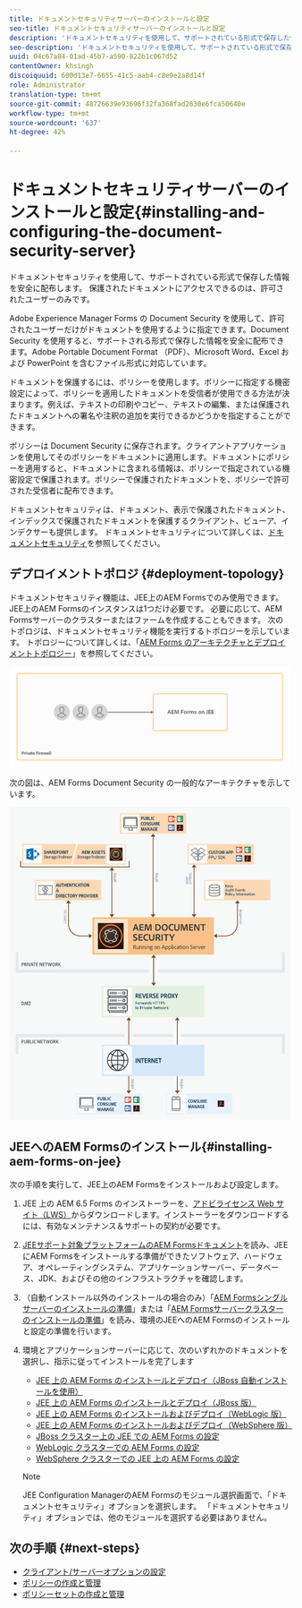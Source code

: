 ```yaml
---
title: ドキュメントセキュリティサーバーのインストールと設定
seo-title: ドキュメントセキュリティサーバーのインストールと設定
description: 'ドキュメントセキュリティを使用して、サポートされている形式で保存した情報を安全に配布します。 保護されたドキュメントにアクセスできるのは、許可されたユーザーのみです。 '
seo-description: 'ドキュメントセキュリティを使用して、サポートされている形式で保存した情報を安全に配布します。 保護されたドキュメントにアクセスできるのは、許可されたユーザーのみです。 '
uuid: 04c67a84-01ad-45b7-a590-822b1c067d52
contentOwner: khsingh
discoiquuid: 600d13e7-6655-41c5-aab4-c8e9e2a8d14f
role: Administrator
translation-type: tm+mt
source-git-commit: 48726639e93696f32fa368fad2630e6fca50640e
workflow-type: tm+mt
source-wordcount: '637'
ht-degree: 42%

---
```



# ドキュメントセキュリティサーバーのインストールと設定{#installing-and-configuring-the-document-security-server}

ドキュメントセキュリティを使用して、サポートされている形式で保存した情報を安全に配布します。 保護されたドキュメントにアクセスできるのは、許可されたユーザーのみです。

Adobe Experience Manager Forms の Document Security を使用して、許可されたユーザーだけがドキュメントを使用するように指定できます。Document Security を使用すると、サポートされる形式で保存した情報を安全に配布できます。Adobe Portable Document Format （PDF）、Microsoft Word、Excel および PowerPoint を含むファイル形式に対応しています。

ドキュメントを保護するには、ポリシーを使用します。ポリシーに指定する機密設定によって、ポリシーを適用したドキュメントを受信者が使用できる方法が決まります。例えば、テキストの印刷やコピー、テキストの編集、または保護されたドキュメントへの署名や注釈の追加を実行できるかどうかを指定することができます。

ポリシーは Document Security に保存されます。クライアントアプリケーションを使用してそのポリシーをドキュメントに適用します。ドキュメントにポリシーを適用すると、ドキュメントに含まれる情報は、ポリシーで指定されている機密設定で保護されます。ポリシーで保護されたドキュメントを、ポリシーで許可された受信者に配布できます。

ドキュメントセキュリティは、ドキュメント、表示で保護されたドキュメント、インデックスで保護されたドキュメントを保護するクライアント、ビューア、インデクサーも提供します。 ドキュメントセキュリティについて詳しくは、[ドキュメントセキュリティ](/help/forms/using/admin-help/document-security.md)を参照してください。

## デプロイメントトポロジ  {#deployment-topology}

ドキュメントセキュリティ機能は、JEE上のAEM Formsでのみ使用できます。 JEE上のAEM Formsのインスタンスは1つだけ必要です。 必要に応じて、AEM Formsサーバーのクラスターまたはファームを作成することもできます。 次のトポロジは、ドキュメントセキュリティ機能を実行するトポロジーを示しています。 トポロジーについて詳しくは、「[AEM Forms のアーキテクチャとデプロイメントトポロジー](aem-forms-architecture-deployment.md)」を参照してください。

<!--fix above link-->

![](do-not-localize/document-security-server_topology.png)

次の図は、AEM Forms Document Security の一般的なアーキテクチャを示しています。

![](do-not-localize/document-security-typical-environment.png)

## JEEへのAEM Formsのインストール{#installing-aem-forms-on-jee}

次の手順を実行して、JEE上のAEM Formsをインストールおよび設定します。

1. JEE 上の AEM 6.5 Forms のインストーラーを、[アドビライセンス Web サイト（LWS）](https://licensing.adobe.com/)からダウンロードします。インストーラーをダウンロードするには、有効なメンテナンス＆サポートの契約が必要です。
1. [JEEサポート対象プラットフォームのAEM Formsドキュメント](/help/forms/using/aem-forms-jee-supported-platforms.md)を読み、JEEにAEM Formsをインストールする準備ができたソフトウェア、ハードウェア、オペレーティングシステム、アプリケーションサーバー、データベース、JDK、およびその他のインフラストラクチャを確認します。
1. （自動インストール以外のインストールの場合のみ）「[AEM Formsシングルサーバーのインストールの準備](https://www.adobe.com/go/learn_aemforms_prepareInstallsingle_64)」または「[AEM Formsサーバークラスターのインストールの準備](https://www.adobe.com/go/learn_aemforms_prepareInstallcluster_64)」を読み、環境のJEEへのAEM Formsのインストールと設定の準備を行います。
1. 環境とアプリケーションサーバーに応じて、次のいずれかのドキュメントを選択し、指示に従ってインストールを完了します

   * [JEE 上の AEM Forms のインストールとデプロイ（JBoss 自動インストールを使用）](https://www.adobe.com/go/learn_aemforms_installTurnkey_64)
   * [JEE 上の AEM Forms のインストールとデプロイ（JBoss 版）](https://www.adobe.com/go/learn_aemforms_installJBoss_64)
   * [JEE 上の AEM Forms のインストールおよびデプロイ（WebLogic 版）](https://www.adobe.com/go/learn_aemforms_installWebLogic_64)
   * [JEE 上の AEM Forms のインストールおよびデプロイ（WebSphere 版）](https://www.adobe.com/go/learn_aemforms_installWebSphere_64)
   * [JBoss クラスター上の JEE での AEM Forms の設定](https://www.adobe.com/go/learn_aemforms_clusterJBoss_64)
   * [WebLogic クラスターでの AEM Forms の設定](https://www.adobe.com/go/learn_aemforms_clusterWebLogic_64)
   * [WebSphere クラスターでの JEE 上の AEM Forms の設定](https://www.adobe.com/go/learn_aemforms_clusterWebSphere_64)

   >[!NOTE]
   >
   >JEE Configuration ManagerのAEM Formsのモジュール選択画面で、「ドキュメントセキュリティ」オプションを選択します。 「ドキュメントセキュリティ」オプションでは、他のモジュールを選択する必要はありません。

## 次の手順 {#next-steps}

* [クライアント/サーバーオプションの設定](/help/forms/using/admin-help/configuring-client-server-options.md)
* [ポリシーの作成と管理](/help/forms/using/admin-help/creating-policies.md)
* [ポリシーセットの作成と管理](/help/forms/using/admin-help/creating-policy-sets.md)
